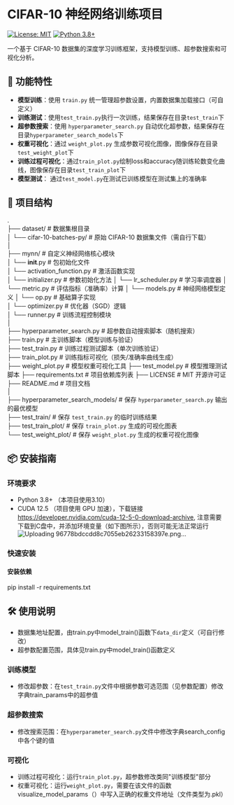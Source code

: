# CIFAR-10 神经网络训练项目

[![License: MIT](https://img.shields.io/badge/License-MIT-yellow.svg)](https://opensource.org/licenses/MIT)
[![Python 3.8+](https://img.shields.io/badge/Python-3.8%2B-blue.svg)](https://www.python.org/)

一个基于 CIFAR-10 数据集的深度学习训练框架，支持模型训练、超参数搜索和可视化分析。

## 🚀 功能特性
- ​**模型训练**：使用 `train.py` 统一管理超参数设置，内置数据集加载接口（可自定义）
- ​**训练测试**：使用`test_train.py`执行一次训练，结果保存在目录`test_train`下
- ​**超参数搜索**：使用 `hyperparameter_search.py` 自动优化超参数，结果保存在目录`hyperparameter_search_models`下
- ​**权重可视化**：通过 `weight_plot.py` 生成参数可视化图像，图像保存在目录`test_weight_plot`下
- **训练过程可视化**：通过`train_plot.py`绘制loss和accuracy随训练轮数变化曲线，图像保存在目录`test_train_plot`下
- ​**模型测试**： 通过`test_model.py`在测试已训练模型在测试集上的准确率

## 📂 项目结构
.  
├── dataset/                       # 数据集根目录  
│   └── cifar-10-batches-py/       # 原始 CIFAR-10 数据集文件（需自行下载）    
│  
├── mynn/                          # 自定义神经网络核心模块  
│   └── __init__.py                # 包初始化文件  
│   └── activation_function.py     # 激活函数实现  
│   └── initializer.py             # 参数初始化方法
│   └── lr_scheduler.py            # 学习率调度器
│   └── metric.py                  # 评估指标（准确率）计算
│   └── models.py                  # 神经网络模型定义
│   └── op.py                      # 基础算子实现  
│   └── optimizer.py               # 优化器（SGD）逻辑  
│   └── runner.py                  # 训练流程控制模块  
│  
├── hyperparameter_search.py       # 超参数自动搜索脚本（随机搜索）  
├── train.py                       # 主训练脚本（模型训练与验证）  
├── test_train.py                  # 训练过程测试脚本（单次训练验证）  
├── train_plot.py                  # 训练指标可视化（损失/准确率曲线生成）  
├── weight_plot.py                 # 模型权重可视化工具
├── test_model.py                  # 模型推理测试脚本 
├── requirements.txt               # 项目依赖库列表 
├── LICENSE                        # MIT 开源许可证  
├── README.md                      # 项目文档  
│  
├── hyperparameter_search_models/  # 保存 `hyperparameter_search.py` 输出的最优模型  
├── test_train/                    # 保存 `test_train.py` 的临时训练结果  
├── test_train_plot/               # 保存 `train_plot.py` 生成的可视化图表  
└── test_weight_plot/              # 保存 `weight_plot.py` 生成的权重可视化图像 

## 📦 安装指南
### 环境要求
- Python 3.8+ （本项目使用3.10）
- CUDA 12.5 （项目使用 GPU 加速），下载链接 <https://developer.nvidia.com/cuda-12-5-0-download-archive>, 注意需要下载到C盘中，并添加环境变量（如下图所示），否则可能无法正常运行
  ![Uploading 96778bdccdd8c7055eb26233158397e.png…]()
  
### 快速安装
#### 安装依赖
pip install -r requirements.txt

## 🛠 使用说明
- 数据集地址配置，由train.py中model_train()函数下`data_dir`定义（可自行修改）
- 超参数配置范围，具体见train.py中model_train()函数定义
### 训练模型
- 修改超参数：在`test_train.py`文件中根据参数可选范围（见参数配置）修改字典train_params中的超参值
### 超参数搜索
- 修改搜索范围：在`hyperparameter_search.py`文件中修改字典search_config中各个键的值
### 可视化
- 训练过程可视化：运行`train_plot.py`，超参数修改类同"训练模型"部分
- 权重可视化：运行`weight_plot.py`，需要在该文件的函数visualize_model_params（）中写入正确的权重文件地址（文件类型为.pkl）



